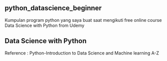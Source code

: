## python_datascience_beginner

Kumpulan program python yang saya buat saat mengikuti free online course Data Science with Python from Udemy

## Data Science with Python

Reference : Python-Introduction to Data Science and Machine learning A-Z
